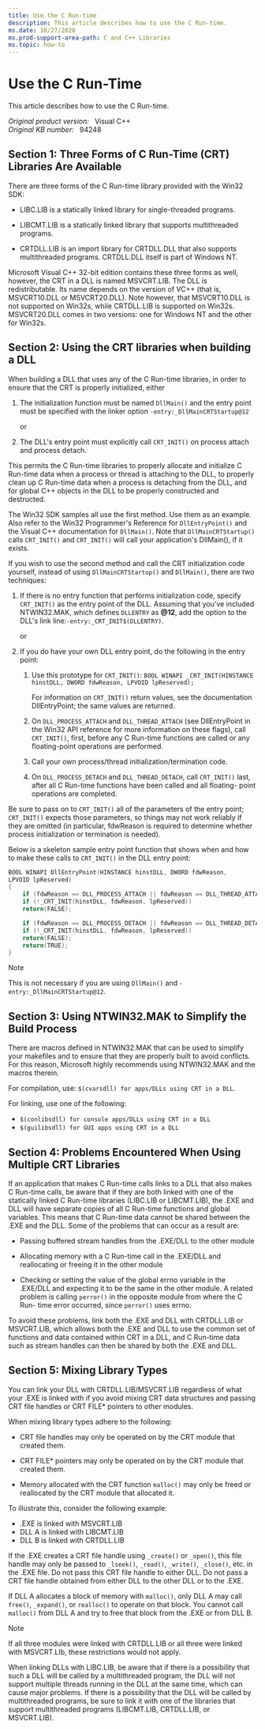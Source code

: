 ```yaml
---
title: Use the C Run-time
description: This article describes how to use the C Run-time.
ms.date: 10/27/2020
ms.prod-support-area-path: C and C++ Libraries
ms.topic: how-to
---
```

# Use the C Run-Time

This article describes how to use the C Run-time.

_Original product version:_ &nbsp; Visual C++  
_Original KB number:_ &nbsp; 94248

## Section 1: Three Forms of C Run-Time (CRT) Libraries Are Available

There are three forms of the C Run-time library provided with the Win32 SDK:

- LIBC.LIB is a statically linked library for single-threaded programs.

- LIBCMT.LIB is a statically linked library that supports multithreaded programs.

- CRTDLL.LIB is an import library for CRTDLL.DLL that also supports multithreaded programs. CRTDLL.DLL itself is part of Windows NT.

Microsoft Visual C++ 32-bit edition contains these three forms as well, however, the CRT in a DLL is named MSVCRT.LIB. The DLL is redistributable. Its name depends on the version of VC++ (that is, MSVCRT10.DLL or MSVCRT20.DLL). Note however, that MSVCRT10.DLL is not supported on Win32s, while CRTDLL.LIB is supported on Win32s. MSVCRT20.DLL comes in two versions: one for Windows NT and the other for Win32s.

## Section 2: Using the CRT libraries when building a DLL

When building a DLL that uses any of the C Run-time libraries, in order to ensure that the CRT is properly initialized, either

1. The initialization function must be named `DllMain()` and the entry point must be specified with the linker option `-entry:_DllMainCRTStartup@12`

   or

2. The DLL's entry point must explicitly call `CRT_INIT()` on process attach and process detach.

This permits the C Run-time libraries to properly allocate and initialize C Run-time data when a process or thread is attaching to the DLL, to properly clean up C Run-time data when a process is detaching from the DLL, and for global C++ objects in the DLL to be properly constructed and destructed.

The Win32 SDK samples all use the first method. Use them as an example. Also refer to the Win32 Programmer's Reference for `DllEntryPoint()` and the Visual C++ documentation for `DllMain()`. Note that `DllMainCRTStartup()` calls `CRT_INIT()` and `CRT_INIT()` will call your application's DllMain(), if it exists.

If you wish to use the second method and call the CRT initialization code yourself, instead of using `DllMainCRTStartup()` and `DllMain()`, there are two techniques:

1. If there is no entry function that performs initialization code, specify `CRT_INIT()` as the entry point of the DLL. Assuming that you've included NTWIN32.MAK, which defines `DLLENTRY` as **@12**, add the option to the DLL's link line:`-entry:_CRT_INIT$(DLLENTRY)`.

   or

2. If you do have your own DLL entry point, do the following in the entry point:

    1. Use this prototype for `CRT_INIT()`: `BOOL WINAPI _CRT_INIT(HINSTANCE hinstDLL, DWORD fdwReason, LPVOID lpReserved);`

       For information on `CRT_INIT()` return values, see the documentation DllEntryPoint; the same values are returned.

    2. On `DLL_PROCESS_ATTACH` and `DLL_THREAD_ATTACH` (see DllEntryPoint in the Win32 API reference for more information on these flags), call `CRT_INIT()`, first, before any C Run-time functions are called or any floating-point operations are performed.

    3. Call your own process/thread initialization/termination code.

    4. On `DLL_PROCESS_DETACH` and `DLL_THREAD_DETACH`, call `CRT_INIT()` last, after all C Run-time functions have been called and all floating- point operations are completed.

Be sure to pass on to `CRT_INIT()` all of the parameters of the entry point; `CRT_INIT()` expects those parameters, so things may not work reliably if they are omitted (in particular, fdwReason is required to determine whether process initialization or termination is needed).

Below is a skeleton sample entry point function that shows when and how to make these calls to `CRT_INIT()` in the DLL entry point:

```cpp
BOOL WINAPI DllEntryPoint(HINSTANCE hinstDLL, DWORD fdwReason,
LPVOID lpReserved)
{
    if (fdwReason == DLL_PROCESS_ATTACH || fdwReason == DLL_THREAD_ATTACH)
    if (!_CRT_INIT(hinstDLL, fdwReason, lpReserved))
    return(FALSE);

    if (fdwReason == DLL_PROCESS_DETACH || fdwReason == DLL_THREAD_DETACH)
    if (!_CRT_INIT(hinstDLL, fdwReason, lpReserved))
    return(FALSE);
    return(TRUE);
}
```

> [!NOTE]
> This is not necessary if you are using `DllMain()` and `-entry:_DllMainCRTStartup@12`.

## Section 3: Using NTWIN32.MAK to Simplify the Build Process

There are macros defined in NTWIN32.MAK that can be used to simplify your makefiles and to ensure that they are properly built to avoid conflicts. For this reason, Microsoft highly recommends using NTWIN32.MAK and the macros therein.

For compilation, use: `$(cvarsdll) for apps/DLLs using CRT in a DLL`.

For linking, use one of the following:

- `$(conlibsdll) for console apps/DLLs using CRT in a DLL`
- `$(guilibsdll) for GUI apps using CRT in a DLL`

## Section 4: Problems Encountered When Using Multiple CRT Libraries

If an application that makes C Run-time calls links to a DLL that also makes C Run-time calls, be aware that if they are both linked with one of the statically linked C Run-time libraries (LIBC.LIB or LIBCMT.LIB), the .EXE and DLL will have separate copies of all C Run-time functions and global variables. This means that C Run-time data cannot be shared between the .EXE and the DLL. Some of the problems that can occur as a result are:

- Passing buffered stream handles from the .EXE/DLL to the other module

- Allocating memory with a C Run-time call in the .EXE/DLL and reallocating or freeing it in the other module

- Checking or setting the value of the global errno variable in the .EXE/DLL and expecting it to be the same in the other module. A related problem is calling `perror()` in the opposite module from where the C Run- time error occurred, since `perror()` uses errno.

To avoid these problems, link both the .EXE and DLL with CRTDLL.LIB or MSVCRT.LIB, which allows both the .EXE and DLL to use the common set of functions and data contained within CRT in a DLL, and C Run-time data such as stream handles can then be shared by both the .EXE and DLL.

## Section 5: Mixing Library Types

You can link your DLL with CRTDLL.LIB/MSVCRT.LIB regardless of what your .EXE is linked with if you avoid mixing CRT data structures and passing CRT file handles or CRT FILE* pointers to other modules.

When mixing library types adhere to the following:

- CRT file handles may only be operated on by the CRT module that created them.

- CRT FILE* pointers may only be operated on by the CRT module that created them.

- Memory allocated with the CRT function `malloc()` may only be freed or reallocated by the CRT module that allocated it.

To illustrate this, consider the following example:

- .EXE is linked with MSVCRT.LIB
- DLL A is linked with LIBCMT.LIB
- DLL B is linked with CRTDLL.LIB

If the .EXE creates a CRT file handle using `_create()` or `_open()`, this file handle may only be passed to `_lseek()`, `_read()`, `_write()`, `_close()`, etc. in the .EXE file. Do not pass this CRT file handle to either DLL. Do not pass a CRT file handle obtained from either DLL to the other DLL or to the .EXE.

If DLL A allocates a block of memory with `malloc()`, only DLL A may call `free()`, `_expand()`, or `realloc()` to operate on that block. You cannot call `malloc()` from DLL A and try to free that block from the .EXE or from DLL B.

> [!NOTE]
> If all three modules were linked with CRTDLL.LIB or all three were linked with MSVCRT.LIb, these restrictions would not apply.

When linking DLLs with LIBC.LIB, be aware that if there is a possibility that such a DLL will be called by a multithreaded program, the DLL will not support multiple threads running in the DLL at the same time, which can cause major problems. If there is a possibility that the DLL will be called by multithreaded programs, be sure to link it with one of the libraries that support multithreaded programs (LIBCMT.LIB, CRTDLL.LIB, or MSVCRT.LIB).
